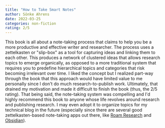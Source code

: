 ```yaml
---
title: "How to Take Smart Notes"
author: Sönke Ahrens
date: 2022-03-25
categories: non-fiction
rating: 2/5
---
```


This book is all about a note-taking process that claims to help you be a more productive and effective writer and researcher. The process uses a zettelkasten or "slip-box" as a tool for capturing ideas and linking them to each other. This produces a network of clustered ideas that allows research topics to emerge organically, as opposed to a more traditional system that requires you to predefine hierarchical topics and categories that risk becoming irrelevant over time. I liked the concept but I realized part-way through the book that this approach would have limited value to me personally since I don't do much research-to-publish work. Ultimately, that drained my motivation and made it difficult to finish the book (thus, the 2/5 rating). That being said, the note-taking system was compelling and I'd highly recommend this book to anyone whose life revolves around research and publishing research. I may even adopt it to organize topics for my technical blog in the future (especially since there are several good zettelkasten-based note-taking apps out there, like [Roam Research](https://roamresearch.com/) and [Obsidian](https://obsidian.md/)).
